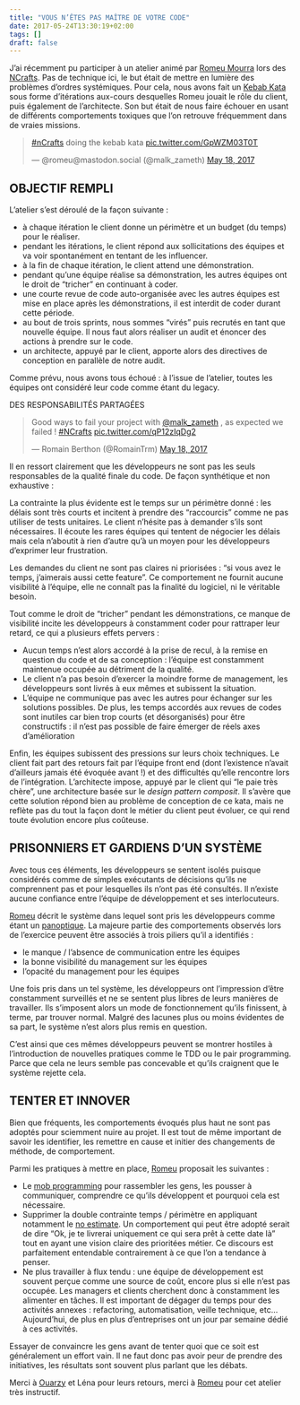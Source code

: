 ```yaml
---
title: "VOUS N’ÊTES PAS MAÎTRE DE VOTRE CODE"
date: 2017-05-24T13:30:19+02:00
tags: []
draft: false
---
```


J’ai récemment pu participer à un atelier animé par [Romeu Mourra](https://twitter.com/malk_zameth) lors des [NCrafts](https://twitter.com/ncraftsConf). Pas de technique ici, le but était de mettre en lumière des problèmes d’ordres systémiques. Pour cela, nous avons fait un [Kebab Kata](https://github.com/ldez/kebab-kata) sous forme d’itérations aux-cours desquelles Romeu jouait le rôle du client, puis également de l’architecte. Son but était de nous faire échouer en usant de différents comportements toxiques que l’on retrouve fréquemment dans de vraies missions.

<blockquote class="twitter-tweet"><p lang="in" dir="ltr"><a href="https://twitter.com/hashtag/nCrafts?src=hash&amp;ref_src=twsrc%5Etfw">#nCrafts</a> doing the kebab kata <a href="https://t.co/GpWZM03T0T">pic.twitter.com/GpWZM03T0T</a></p>&mdash; @romeu@mastodon.social (@malk_zameth) <a href="https://twitter.com/malk_zameth/status/865131834673434624?ref_src=twsrc%5Etfw">May 18, 2017</a></blockquote> <script async src="https://platform.twitter.com/widgets.js" charset="utf-8"></script>

## OBJECTIF REMPLI

L’atelier s’est déroulé de la façon suivante&nbsp;:

- à chaque itération le client donne un périmètre et un budget (du temps) pour le réaliser.
- pendant les itérations, le client répond aux sollicitations des équipes et va voir spontanément en tentant de les influencer.
- à la fin de chaque itération, le client attend une démonstration.
- pendant qu’une équipe réalise sa démonstration, les autres équipes ont le droit de “tricher” en continuant à coder.
- une courte revue de code auto-organisée avec les autres équipes est mise en place après les démonstrations, il est interdit de coder durant cette période.
- au bout de trois sprints, nous sommes “virés” puis recrutés en tant que nouvelle équipe. Il nous faut alors réaliser un audit et énoncer des actions à prendre sur le code.
- un architecte, appuyé par le client, apporte alors des directives de conception en parallèle de notre audit.

Comme prévu, nous avons tous échoué&nbsp;: à l’issue de l’atelier, toutes les équipes ont considéré leur code comme étant du legacy.

DES RESPONSABILITÉS PARTAGÉES

<blockquote class="twitter-tweet"><p lang="en" dir="ltr">Good ways to fail your project with <a href="https://twitter.com/malk_zameth?ref_src=twsrc%5Etfw">@malk_zameth</a> , as expected we failed ! <a href="https://twitter.com/hashtag/NCrafts?src=hash&amp;ref_src=twsrc%5Etfw">#NCrafts</a> <a href="https://t.co/qP12zIqDg2">pic.twitter.com/qP12zIqDg2</a></p>&mdash; Romain Berthon (@RomainTrm) <a href="https://twitter.com/RomainTrm/status/865158052818952192?ref_src=twsrc%5Etfw">May 18, 2017</a></blockquote> <script async src="https://platform.twitter.com/widgets.js" charset="utf-8"></script>

Il en ressort clairement que les développeurs ne sont pas les seuls responsables de la qualité finale du code. De façon synthétique et non exhaustive&nbsp;:

La contrainte la plus évidente est le temps sur un périmètre donné&nbsp;: les délais sont très courts et incitent à prendre des “raccourcis” comme ne pas utiliser de tests unitaires. Le client n’hésite pas à demander s’ils sont nécessaires. Il écoute les rares équipes qui tentent de négocier les délais mais cela n’aboutit à rien d’autre qu’à un moyen pour les développeurs d’exprimer leur frustration.

Les demandes du client ne sont pas claires ni priorisées&nbsp;: “si vous avez le temps, j’aimerais aussi cette feature”. Ce comportement ne fournit aucune visibilité à l’équipe, elle ne connaît pas la finalité du logiciel, ni le véritable besoin.

Tout comme le droit de “tricher” pendant les démonstrations, ce manque de visibilité incite les développeurs à constamment coder pour rattraper leur retard, ce qui a plusieurs effets pervers&nbsp;:

- Aucun temps n’est alors accordé à la prise de recul, à la remise en question du code et de sa conception&nbsp;: l’équipe est constamment maintenue occupée au détriment de la qualité.
- Le client n’a pas besoin d’exercer la moindre forme de management, les développeurs sont livrés à eux mêmes et subissent la situation.
- L’équipe ne communique pas avec les autres pour échanger sur les solutions possibles. De plus, les temps accordés aux revues de codes sont inutiles car bien trop courts (et désorganisés) pour être constructifs&nbsp;: il n’est pas possible de faire émerger de réels axes d’amélioration

Enfin, les équipes subissent des pressions sur leurs choix techniques. Le client fait part des retours fait par l’équipe front end (dont l’existence n’avait d’ailleurs jamais été évoquée avant&nbsp;!) et des difficultés qu’elle rencontre lors de l’intégration. L’architecte impose, appuyé par le client qui “le paie très chère”, une architecture basée sur le *design pattern composit*. Il s’avère que cette solution répond bien au problème de conception de ce kata, mais ne reflète pas du tout la façon dont le métier du client peut évoluer, ce qui rend toute évolution encore plus coûteuse.

## PRISONNIERS ET GARDIENS D’UN SYSTÈME

Avec tous ces éléments, les développeurs se sentent isolés puisque considérés comme de simples exécutants de décisions qu’ils ne comprennent pas et pour lesquelles ils n’ont pas été consultés. Il n’existe aucune confiance entre l’équipe de développement et ses interlocuteurs.

[Romeu](https://twitter.com/malk_zameth) décrit le système dans lequel sont pris les développeurs comme étant un [panoptique](https://fr.wikipedia.org/wiki/Panoptique). La majeure partie des comportements observés lors de l’exercice peuvent être associés à trois piliers qu’il a identifiés&nbsp;:

- le manque / l’absence de communication entre les équipes
- la bonne visibilité du management sur les équipes
- l’opacité du management pour les équipes

Une fois pris dans un tel système, les développeurs ont l’impression d’être constamment surveillés et ne se sentent plus libres de leurs manières de travailler. Ils s’imposent alors un mode de fonctionnement qu’ils finissent, à terme, par trouver normal. Malgré des lacunes plus ou moins évidentes de sa part, le système n’est alors plus remis en question.

C’est ainsi que ces mêmes développeurs peuvent se montrer hostiles à l’introduction de nouvelles pratiques comme le TDD ou le pair programming. Parce que cela ne leurs semble pas concevable et qu’ils craignent que le système rejette cela.

## TENTER ET INNOVER

Bien que fréquents, les comportements évoqués plus haut ne sont pas adoptés pour sciemment nuire au projet. Il est tout de même important de savoir les identifier, les remettre en cause et initier des changements de méthode, de comportement.

Parmi les pratiques à mettre en place, [Romeu](https://twitter.com/malk_zameth) proposait les suivantes&nbsp;:

- Le [mob programming](https://rberthon.wordpress.com/2016/06/22/a-whole-team-approach/) pour rassembler les gens, les pousser à communiquer, comprendre ce qu’ils développent et pourquoi cela est nécessaire.
- Supprimer la double contrainte temps / périmètre en appliquant notamment le [no estimate](https://blog.goood.pro/2014/07/25/developper-sans-faire-destimation-le-mouvement-noestimates/). Un comportement qui peut être adopté serait de dire “Ok, je te livrerai uniquement ce qui sera prêt à cette date là” tout en ayant une vision claire des prioritées métier. Ce discours est parfaitement entendable contrairement à ce que l’on a tendance à penser.
- Ne plus travailler à flux tendu&nbsp;: une équipe de développement est souvent perçue comme une source de coût, encore plus si elle n’est pas occupée. Les managers et clients cherchent donc à constamment les alimenter en tâches. Il est important de dégager du temps pour des activités annexes&nbsp;: refactoring, automatisation, veille technique, etc… Aujourd’hui, de plus en plus d’entreprises ont un jour par semaine dédié à ces activités.

Essayer de convaincre les gens avant de tenter quoi que ce soit est généralement un effort vain. Il ne faut donc pas avoir peur de prendre des initiatives, les résultats sont souvent plus parlant que les débats.

Merci à [Ouarzy](https://twitter.com/Ouarzy) et Léna pour leurs retours, merci à [Romeu](https://twitter.com/malk_zameth) pour cet atelier très instructif.
